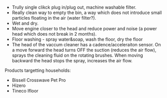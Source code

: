 * Trully single clikck plug in/plug out, machine washable filter.
* Really clean way to empty the bin, a way which does not introduce small particles floating in the air (water filter?).
* Wet and dry.
* Move engine closer to the head and reduce power and noise (a power head which does not break in 2 months).
* Floor washing - spray water&soap, wash the floor, dry the floor 
* The head of the vaccum cleaner has a cadence/acceleraiton sensor. On a move forward the head turns OFF the suction (reduces the air flow), sprays the cleaning fluid on the rotating brushes. When  moving backward the head stops the spray, increases the air flow.     

Products targetting households:

* Bissell Crosswave Pet Pro 
* Hizero 
* Tineco Ifloor
